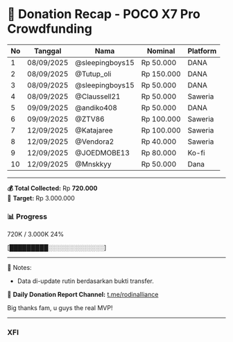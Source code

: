 # 📝 Donation Recap - POCO X7 Pro Crowdfunding

| No | Tanggal     | Nama            | Nominal    | Platform |
|----|-------------|-----------------|------------|----------|
| 1  | 08/09/2025  | @sleepingboys15 | Rp 50.000  | DANA     |
| 2  | 08/09/2025  | @Tutup_oli      | Rp 150.000 | DANA     |
| 3  | 08/09/2025  | @sleepingboys15 | Rp 50.000  | DANA     |
| 4  | 08/09/2025  | @Claussell21    | Rp 50.000  | Saweria  |
| 5  | 09/09/2025  | @andiko408      | Rp 50.000  | DANA     |
| 6  | 09/09/2025  | @ZTV86          | Rp 100.000 | Saweria  |
| 7  | 12/09/2025  | @Katajaree      | Rp 100.000 | Saweria  |
| 8  | 12/09/2025  |  @Vendora2      | Rp 40.000  | Saweria  |
| 9	 | 12/09/2025  | @JOEDMOBE13	   | Rp 80.000	| Ko-fi    |
| 10 | 12/09/2025	 | @Mnskkyy	       | Rp 50.000	| Dana     |

---

**💰 Total Collected:** Rp **720.000**  
🎯 **Target:** Rp 3.000.000  

### 📊 Progress
720K / 3.000K 24%

[█████████░░░░░░░░░░░░░] 

---

📌 Notes:  
- Data di-update rutin berdasarkan bukti transfer.  

📢 **Daily Donation Report Channel:** [t.me/rodinalliance](https://t.me/rodinalliance)

Big thanks fam, u guys the real MVP!

---
### XFI
